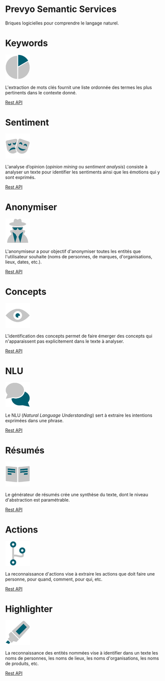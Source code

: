 Prevyo Semantic Services
==

Briques logicielles pour comprendre le langage naturel.

Keywords
==

<img src="images/ic_pss_mot_cle.png" alt="drawing" width="80"/>

L'extraction de mots clés fournit une liste ordonnée des termes les plus pertinents dans le contexte donné.

[Rest API](pss/README_KEYWORD.md)

Sentiment
==

<img src="images/ic_pss_sentiment.png" alt="drawing" width="80"/>

L'analyse d’opinion (<i>opinion mining</i> ou <i>sentiment analysis</i>) consiste à analyser un texte pour identifier les sentiments ainsi que les émotions qui y sont exprimés.

[Rest API](pss/README_SENTIMENT.md)

Anonymiser
==

<img src="images/ic_pss_anonymisation.png" alt="drawing" width="80"/>

L'anonymiseur a pour objectif d'anonymiser toutes les entités que l'utilisateur souhaite (noms de personnes, de marques, d'organisations, lieux, dates, etc.).

[Rest API](pss/README_ANONYMISATION.md)

Concepts
==

<img src="images/ic_pss_concept.png" alt="drawing" width="80"/>

L'identification des concepts permet de faire émerger des concepts qui n'apparaissent pas explicitement dans le texte à analyser.

[Rest API](pss/README_CONCEPT.md)

NLU 
==

<img src="images/ic_pss_nlu.png" alt="drawing" width="80"/>

Le NLU (<i>Natural Language Understanding</i>) sert à extraire les intentions exprimées dans une phrase.

[Rest API](pss/README_NLU.md)

Résumés
==

<img src="images/ic_pss_resume.png" alt="drawing" width="80"/>

Le générateur de résumés crée une synthèse du texte, dont le niveau d'abstraction est paramétrable.

[Rest API](pss/README_RESUME.md)

Actions
==

<img src="images/ic_pss_action.png" alt="drawing" width="80"/>

La reconnaissance d'actions vise à extraire les actions que doit faire une personne, pour quand, comment, pour qui, etc.

[Rest API](pss/README_ACTION.md)

Highlighter
==

<img src="images/ic_pss_highlighter.png" alt="drawing" width="80"/>

La reconnaissance des entités nommées vise à identifier dans un texte les noms de personnes, les noms de lieux, les noms d'organisations, les noms de produits, etc.

[Rest API](pss/README_HIGHLIGHTER.md)
